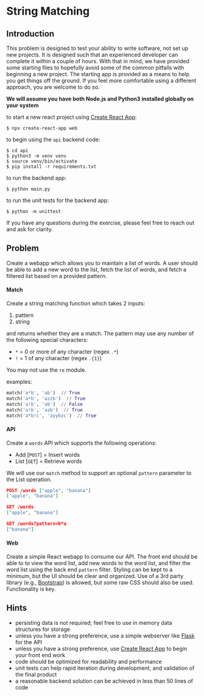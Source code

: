 # String Matching

## Introduction
This problem is designed to test your ability to write software, not set up new projects. It is designed
such that an experienced developer can complete it within a couple of hours. With that in mind, we have
provided some starting files to hopefully avoid some of the common pitfalls with beginning a new project.
The starting app is provided as a means to help you get things off the ground. If you feel more comfortable
using a different approach, you are welcome to do so.

**We will assume you have both Node.js and Python3 installed globally on your system**

to start a new react project using [Create React App][2]:
```commandline
$ npx create-react-app web
```

to begin using the `api` backend code:

```commandline
$ cd api
$ python3 -m venv venv
$ source venv/bin/activate
$ pip install -r requirements.txt
```

to run the backend app:

```commandline
$ python main.py
```

to run the unit tests for the backend app:

```commandline
$ python -m unittest
```

If you have any questions during the exercise, please feel free to reach out and ask for clarity.

## Problem

Create a webapp which allows you to maintain a list of words. A user should be able to add a new word
to the list, fetch the list of words, and fetch a filtered list based on a provided pattern.

#### Match

Create a string matching function which takes 2 inputs:
 1. pattern
 2. string
 
and returns whether they are a match. The pattern may use any number of the following special characters:
 * `*` = 0 or more of any character (regex `.*`)
 * `!` = 1 of any character (regex `.{1}`)
 
You may not use the `re` module.
 
 examples:
 
 ```python
match('a*b', 'ab')  // True
match('a*b', 'azzb')  // True
match('a!b', 'ab')  // False
match('a!b', 'azb')  // True
match('a*b!c', 'ayybzc')  // True
```

#### API

Create a `words` API which supports the following operations:
* Add [`POST`] = Insert words
* List [`GET`] = Retrieve words

We will use our `match` method to support an optional `pattern` parameter to the List operation.

```json
POST /words ["apple", "banana"]
["apple", "banana"]
``` 

```json
GET /words
["apple", "banana"]
``` 

```json
GET /words?pattern=b*a
["banana"]
```

#### Web

Create a simple React webapp to consume our API. The front end should be able to to view the word 
list, add new words to the word list, and filter the word list using the back end `pattern` filter.
Styling can be kept to a minimum, but the UI should be clear and organized. Use of a 3rd party 
library (e.g., [Bootstrap][0]) is allowed, but some raw CSS should also be used. Functionality is key.


## Hints
* persisting data is not required; feel free to use in memory data structures for storage
* unless you have a strong preference, use a simple webserver like [Flask][1] for the API
* unless you have a strong preference, use [Create React App][2] to begin your front end work
* code should be optimized for readability and performance
* unit tests can help rapid iteration during development, and validation of the final product
* a reasonable backend solution can be achieved in less than 50 lines of code

[0]: https://getbootstrap.com/
[1]: https://flask.palletsprojects.com/
[2]: https://reactjs.org/docs/create-a-new-react-app.html

